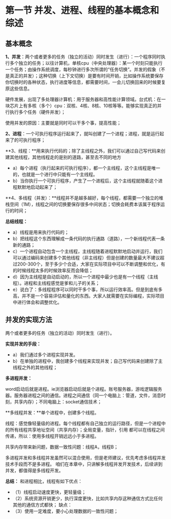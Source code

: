 # 第一节 并发、进程、线程的基本概念和综述

## 基本概念

**1、并发**：两个或者更多的任务（独立的活动）同时发生（进行）：一个程序同时执行多个独立的任务；以往计算机，单核cpu（中央处理器）：某一个时刻只能执行一个任务；由操作系统调度，每秒钟进行多次所谓的“任务切换”。并发的假象（不是真正的并发）；这种切换（上下文切换）是要有时间开销，比如操作系统要保存你切换时的各种状态，执行进度等信息，都需要时间，一会儿切换回来的时候要复原这些信息。

硬件发展，出现了多处理器计算机：用于服务器和高性能计算领域。台式机：在一块芯片上有多核（多个）cpu：双核、4核、8核、10核等等。能够实现真正的并行执行多个任务（硬件并发）；

使用并发的原因：主要就是同时可以干多个事，提高性能；

**2、进程**：一个可执行程序运行起来了，就叫创建了一个进程；进程，就是运行起来了的可执行程序；

**3、线程：**用来执行代码的；除了主线程之外，我们可以通过自己写代码来创建其他线程，其他线程走的是别的道路，甚至去不同的地方

- a）每个进程（执行起来的可执行程序），都一个主线程，这个主线程是唯一的，也就是一个进行中只能有一个主线程。
- b）当你执行一个可执行程序，产生了一个进程后，这个主线程就随着这个进程默默地启动起来了；

**4、多线程（并发）：**线程并不是越多越好，每个线程，都需要一个独立的堆栈空间（1M），线程之间的切换要保存很多中间状态；切换会耗费本该属于程序运行的时间；

**总结线程：**

- a）线程是用来执行代码的；
- b）把线程这个东西理解成一条代码的执行通路（道路），一个新线程代表一条新的通路；
- c）一个进程自动包含一个主线程，主线程随着进程默默地启动并运行，我们可以通过编码来创建多个其他线程（非主线程）但是创建的数量最大不建议超过200-300个，至于多少个合适，大家在实际项目中可以不断调整和优化，有的时候线程太多的时候效率反而会降低；
- d）因为主线程是自动启动的，所以一个进程中最少也是有一个线程（主线程）。进程和主线程感觉是爹和儿子的关系；
- e）说白了：多线程程序可以同时干多个事，所以运行效率高。但是到底有多高，并不是一个容易评估和量化的东西。大家人就需要在实际编程，实际项目中进行体会和调整优化。

## 并发的实现方法

两个或者更多的任务（独立的活动）同时发生（进行）。

**实现并发的手段：**

- a）我们通过多个进程实现并发。
- b）在单独的进程中，我创建多个线程来实现并发；自己写代码来创建除了主线程之外的其他线程；

**多进程并发：**

word启动后就是进程。ie浏览器启动后就是个进程。账号服务器，游戏逻辑服务器。服务器进程之间的通信。进程之间通信（同一个电脑上：管道，文件，消息时刻，共享内存）；不同电脑上：socket通信技术；

**多线程并发：**单个进程中，创建多个线程。

线程：感觉像轻量级的进程。每个线程都有自己独立的运行路径，但是一个进程中的所有线程共享地址空间（共享内存）；全局变量，指针，引用 都可以在线程之间传递，所以：使用多线程开销远远小于多进程。

共享内存带来新问题，数据一致性问题：线程A，线程B；

多进程并发和多线程并发虽然可以混合使用，但是老师建议，优先考虑多线程并发技术手段而不是多进程。
咱们在本章中，只讲解多线程并发开发技术，后续讲到并发，都值得是多线程开发。

**总结：**
和进程相比，线程有如下优点：

- （1）线程启动速度更快，更轻量级；
- （2）系统资源开销更少，执行深度更快，比如共享内存这种通信方式比任何其他的通信方式都快；
  缺点：
- （3）使用一定难度，要小心处理数据的一致性问题；